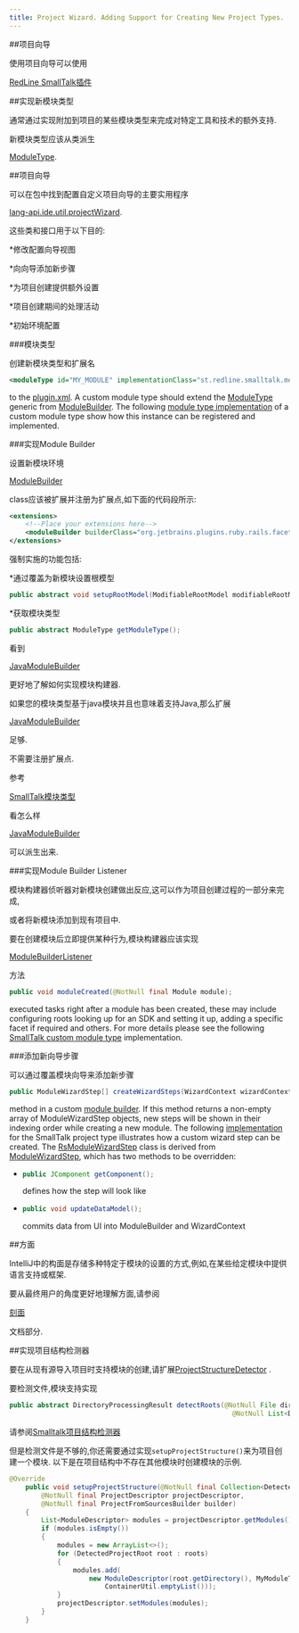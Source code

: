 ```yaml
---
title: Project Wizard. Adding Support for Creating New Project Types.
---
```


##项目向导


使用项目向导可以使用

[RedLine SmallTalk插件](https://github.com/bulenkov/RedlineSmalltalk)


##实现新模块类型


通常通过实现附加到项目的某些模块类型来完成对特定工具和技术的额外支持.

新模块类型应该从类派生

[ModuleType](upsource:///platform/lang-api/src/com/intellij/openapi/module/ModuleType.java).


##项目向导


可以在包中找到配置自定义项目向导的主要实用程序

[lang-api.ide.util.projectWizard](upsource:///platform/lang-api/src/com/intellij/ide/util/projectWizard).

这些类和接口用于以下目的:


*修改配置向导视图

*向向导添加新步骤

*为项目创建提供额外设置

*项目创建期间的处理活动

*初始环境配置


###模块类型


创建新模块类型和扩展名


```xml
<moduleType id="MY_MODULE" implementationClass="st.redline.smalltalk.module.MyModuleType"/>
```
to the
[plugin.xml](https://github.com/bulenkov/RedlineSmalltalk/blob/master/resources/META-INF/plugin.xml).
A custom module type should extend the
[ModuleType](upsource:///platform/lang-api/src/com/intellij/openapi/module/ModuleType.java)
generic from
[ModuleBuilder](upsource:///platform/lang-api/src/com/intellij/ide/util/projectWizard/ModuleBuilder.java).
The following
[module type implementation](https://github.com/bulenkov/RedlineSmalltalk/blob/master/src/st/redline/smalltalk/module/RsModuleType.java)
of a custom module type show how this instance can be registered and implemented.

###实现Module Builder


设置新模块环境

[ModuleBuilder](upsource:///platform/lang-api/src/com/intellij/ide/util/projectWizard/ModuleBuilder.java)

class应该被扩展并注册为扩展点,如下面的代码段所示:


```xml
<extensions>
    <!--Place your extensions here-->
    <moduleBuilder builderClass="org.jetbrains.plugins.ruby.rails.facet.versions.MyModuleBuilder"/>
</extensions>
```

强制实施的功能包括:


*通过覆盖为新模块设置根模型


   ```java
   public abstract void setupRootModel(ModifiableRootModel modifiableRootModel) throws ConfigurationException;
   ```

*获取模块类型


   ```java
   public abstract ModuleType getModuleType();
   ```

看到

[JavaModuleBuilder](upsource:///java/openapi/src/com/intellij/ide/util/projectWizard/JavaModuleBuilder.java)

更好地了解如何实现模块构建器.


如果您的模块类型基于java模块并且也意味着支持Java,那么扩展

[JavaModuleBuilder](upsource:///java/openapi/src/com/intellij/ide/util/projectWizard/JavaModuleBuilder.java)

足够.

不需要注册扩展点.

参考

[SmallTalk模块类型](https://github.com/bulenkov/RedlineSmalltalk/blob/master/src/st/redline/smalltalk/module/RsModuleType.java)

看怎么样

[JavaModuleBuilder](upsource:///java/openapi/src/com/intellij/ide/util/projectWizard/JavaModuleBuilder.java)

可以派生出来.


###实现Module Builder Listener


模块构建器侦听器对新模块创建做出反应,这可以作为项目创建过程的一部分来完成,

或者将新模块添加到现有项目中.

要在创建模块后立即提供某种行为,模块构建器应该实现

[ModuleBuilderListener](upsource:///platform/lang-api/src/com/intellij/ide/util/projectWizard/ModuleBuilderListener.java)

方法


```java
public void moduleCreated(@NotNull final Module module);
```
executed tasks right after a module has been created,
these may include configuring roots looking up for an SDK and setting it up, adding a specific facet if required and others.
For more details please see the following
[SmallTalk custom module type](https://github.com/bulenkov/RedlineSmalltalk/blob/master/src/st/redline/smalltalk/module/RsModuleType.java)
implementation.

###添加新向导步骤


可以通过覆盖模块向导来添加新步骤


```java
public ModuleWizardStep[] createWizardSteps(WizardContext wizardContext, ModulesProvider modulesProvider);
```
method in a custom
[module builder](https://github.com/bulenkov/RedlineSmalltalk/blob/master/src/st/redline/smalltalk/module/RsModuleBuilder.java).
If this method returns a non-empty array of ModuleWizardStep objects, new steps will be shown in their indexing order while creating a new module.
The following
[implementation](https://github.com/bulenkov/RedlineSmalltalk/blob/master/src/st/redline/smalltalk/module/RsModuleWizardStep.java)
for the SmallTalk project type illustrates how a custom wizard step can be created.
The
[RsModuleWizardStep](https://github.com/bulenkov/RedlineSmalltalk/blob/master/src/st/redline/smalltalk/module/RsModuleWizardStep.java)
class is derived from
[ModuleWizardStep](upsource:///platform/lang-api/src/com/intellij/ide/util/projectWizard/ModuleWizardStep.java),
which has two methods to be overridden:

*  ```java
   public JComponent getComponent();
   ```
   defines how the step will look like
*  ```java
   public void updateDataModel();
   ```
   commits data from UI into ModuleBuilder and WizardContext

##方面


IntelliJ中的构面是存储多种特定于模块的设置的方式,例如,在某些给定模块中提供语言支持或框架.

要从最终用户的角度更好地理解方面,请参阅

[刻面](/reference_guide/project_model/facet.md)

文档部分.


##实现项目结构检测器


要在从现有源导入项目时支持模块的创建,请扩展[ProjectStructureDetector](upsource:///java/idea-ui/src/com/intellij/ide/util/projectWizard/importSources/ProjectStructureDetector.java) 
.


要检测文件,模块支持实现


```java
public abstract DirectoryProcessingResult detectRoots(@NotNull File dir, @NotNull File[] children, @NotNull File base,
                                                        @NotNull List<DetectedProjectRoot> result);
```

请参阅[Smalltalk项目结构检测器](https://github.com/bulenkov/RedlineSmalltalk/blob/master/src/st/redline/smalltalk/module/RsProjectStructureDetector.java)


但是检测文件是不够的,你还需要通过实现`setupProjectStructure()`来为项目创建一个模块.
以下是在项目结构中不存在其他模块时创建模块的示例.


```java
@Override
    public void setupProjectStructure(@NotNull final Collection<DetectedProjectRoot> roots,
        @NotNull final ProjectDescriptor projectDescriptor,
        @NotNull final ProjectFromSourcesBuilder builder)
    {
        List<ModuleDescriptor> modules = projectDescriptor.getModules();
        if (modules.isEmpty())
        {
            modules = new ArrayList<>();
            for (DetectedProjectRoot root : roots)
            {
                modules.add(
                    new ModuleDescriptor(root.getDirectory(), MyModuleType.getInstance(),
                        ContainerUtil.emptyList()));
            }
            projectDescriptor.setModules(modules);
        }
    }
```


